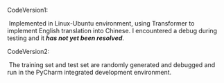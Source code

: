 CodeVersion1:

​	Implemented in Linux-Ubuntu environment, using Transformer to implement English translation into Chinese. I encountered a debug during testing and it ***has not yet been resolved***.

CodeVersion2:

​	The training set and test set are randomly generated and debugged and run in the PyCharm integrated development environment.